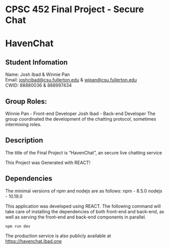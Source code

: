 # CPSC 452 Final Project - Secure Chat
# HavenChat

## Student Infomation
Name: Josh Ibad & Winnie Pan
<br>
Email: joshcibad@csu.fullerton.edu & wipan@csu.fullerton.edu 
<br>
CWID: 88880036 & 888997434
<br>

## Group Roles:
Winnie Pan - Front-end Developer
Josh Ibad - Back-end Developer
The group coordinated the development of the chatting protocol, sometimes intermixing roles.

## Description

The title of the Final Project is “HavenChat”, an secure live chatting service
<br>

This Project was Generated with REACT! 

## Dependencies
The minimal versions of npm and nodejs are as follows:
npm  -  8.5.0
nodejs  - 10.19.0


This application was developed using REACT. The following command will take care of installing the dependencies of both front-end and back-end, as well as serving the front-end and back-end components in parallel.

```
npm run dev
```


The production service is also publicly available at https://havenchat.ibad.one


